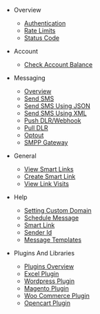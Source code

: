 - Overview
  - [Authentication](/docs/{{version}})
  - [Rate Limits](/docs/{{version}}#rate-limits)
  - [Status Code](/docs/{{version}}#http-status-codes)

- Account
  - [Check Account Balance](/docs/{{version}}/balance)

- Messaging
  - [Overview](/docs/{{version}}/sms-overview)
  - [Send SMS](/docs/{{version}}/send-sms)
  - [Send SMS Using JSON](/docs/{{version}}/send-sms-json)
  - [Send SMS Using XML](/docs/{{version}}/send-sms-xml)
  - [Push DLR/Webhook](/docs/{{version}}/sms-push-dlr)
  - [Pull DLR](/docs/{{version}}/sms-pull-dlr)
  - [Optout](/docs/{{version}}/optout)
  - [SMPP Gateway](/docs/{{version}}/smpp-gateway)
  
- General
  - [View Smart Links](/docs/{{version}}/links)
  - [Create Smart Link](/docs/{{version}}/link-create)
  - [View Link Visits](/docs/{{version}}/link-visits)

- Help
  - [Setting Custom Domain](/docs/{{version}}/branding)
  - [Schedule Message](/docs/{{version}}/schedule)
  - [Smart Link](/docs/{{version}}/smart-link)
  - [Sender Id](/docs/{{version}}/sender)
  - [Message Templates](/docs/{{version}}/templates)
  
- Plugins And Libraries
  - [Plugins Overview](/docs/{{version}}/pluginintro)
  - [Excel Plugin](/docs/{{version}}/excel)
  - [Wordpress Plugin](/docs/{{version}}/wordpress)
  - [Magento Plugin](/docs/{{version}}/magento)
  - [Woo Commerce Plugin](/docs/{{version}}/woocommerce)
  - [Opencart Plugin](/docs/{{version}}/opencart)

    
